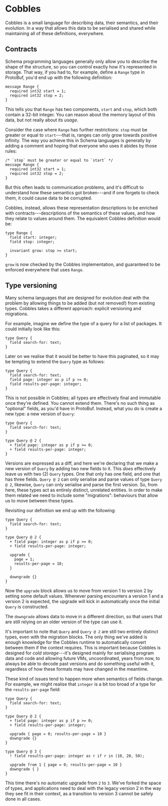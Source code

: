 # Cobbles

Cobbles is a small language for describing data, their semantics,
and their evolution. In a way that allows this data to be serialised and
shared while maintaining all of these definitions, everywhere.

## Contracts

Schema programming languages generally only allow you to describe
the shape of the structure, so you can control exactly how it's represented
in storage. That way, if you had to, for example, define a `Range` type
in ProtoBuf, you'd end up with the following definition:

    message Range {
      required int32 start = 1;
      required int32 stop = 2;
    }

This tells you that `Range` has two components, `start` and `stop`, which
both contain a 32-bit integer. You can reason about the memory layout of
this data, but not really about its _usage_.

Consider the case where `Range` has further restrictions: `stop` must be
greater or equal to `start`---that is, ranges can only grow towards positive
infinity. The way you achieve this in Schema languages is generally by
adding a comment and hoping that everyone who uses it abides by those rules:

    /* `stop` must be greater or equal to `start` */
    message Range {
      required int32 start = 1;
      required int32 stop = 2;
    }

But this often leads to communication problems, and it's difficult to
understand how these semantics got broken---and if one forgets to check
them, it could cause data to be corrupted.

Cobbles, instead, allows these representation descriptions to be enriched
with contracts---descriptions of the semantics of these values, and how
they relate to values around them. The equivalent Cobbles definition
would be:

    type Range {
      field start: integer;
      field stop: integer;

      invariant grow: stop >= start;
    }

`grow` is now checked by the Cobbles implementation, and guaranteed to
be enforced everywhere that uses `Range`.

## Type versioning

Many schema languages that are designed for evolution deal with the
problem by allowing things to be added (but not removed!) from existing
types. Cobbles takes a different approach: explicit versioning and
migrations.

For example, imagine we define the type of a query for a list of packages.
It could initially look like this:

    type Query {
      field search-for: text;
    }

Later on we realise that it would be better to have this paginated, so it
may be tempting to extend the `Query` type as follows:

    type Query {
      field search-for: text;
      field page: integer as p if p >= 0;
      field results-per-page: integer;
    }

This is not possible in Cobbles; all types are effectively final and
immutable once they're defined. You cannot extend them. There's no such
thing as "optional" fields, as you'd have in ProtoBuf. Instead, what you
do is create a new type: a new version of `Query`:

    type Query {
      field search-for: text;
    }

    type Query @ 2 {
      + field page: integer as p if p >= 0;
      + field results-per-page: integer;
    }

Versions are expressed as a diff, and here we're declaring that we make
a new version of `Query` by adding two new fields to it. This _does_
effectively leave us with two (2) `Query` types. One that only has one
field, and one that has three fields. `Query @ 2` can only serialise
and parse values of type `Query @ 2`, likewise, `Query` can only serialise
and parse the first version. So, from here, these types act as entirely
distinct, unrelated entities. In order to make them related we need to
include some "migrations": behaviours that allow us to move between
these types.

Revisiting our definition we end up with the following:

    type Query {
      field search-for: text;
    }

    type Query @ 2 {
      + field page: integer as p if p >= 0;
      + field results-per-page: integer;

      upgrade {
        page = 1;
        results-per-page = 10;
      }

      downgrade {}
    }

Now the `upgrade` block allows us to move from version 1 to version 2 by
setting some default values. Whenever parsing encounters a version 1 and
a version 2 is expected, the upgrade will kick in automatically once the
initial `Query` is constructed.

The `downgrade` allows data to move in a different direction, so that users
that are still relying on an older version of the type can use it.

It's important to note that `Query` and `Query @ 2` are still two entirely
distinct types, even with the migration blocks. The only thing we've added
is enough knowledge for the Cobbles runtime to automatically convert between
them if the context requires. This is important because Cobbles is designed
for _cold storage_---it's designed mainly for serialising program data and
code and allowing future VMs, uncoordinated, years from now, to always be
able to decode past versions and do something useful with it, regardless
of how these formats may have changed in the meantime.

These kind of issues tend to happen more when semantics of fields change.
For example, we might realise that `integer` is a bit too broad of a type
for the `results-per-page` field:

    type Query {
      field search-for: text;
    }

    type Query @ 2 {
      + field page: integer as p if p >= 0;
      + field results-per-page: integer;

      upgrade { page = 0; results-per-page = 10 }
      downgrade {}
    }

    type Query @ 3 {
      ! field results-per-page: integer as r if r in (10, 20, 50);

      upgrade from 1 { page = 0; results-per-page = 10 }
      downgrade { }
    }

This time there's no automatic upgrade from `2` to `3`. We've forked the
space of types, and applications need to deal with the legacy version 2
in the way they see fit in their context, as a transition to version 3
cannot be safely done in all cases.
